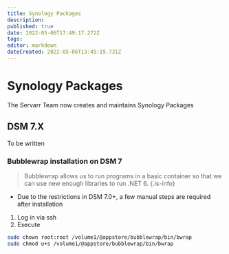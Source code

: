 ```yaml
---
title: Synology Packages
description: 
published: true
date: 2022-05-06T17:49:17.272Z
tags: 
editor: markdown
dateCreated: 2022-05-06T13:45:19.731Z
---
```


# Synology Packages

The Servarr Team now creates and maintains Synology Packages

## DSM 7.X

To be written

### Bubblewrap installation on DSM 7

> Bubblewrap allows us to run programs in a basic container so that we can use new enough libraries to run .NET 6.
{.is-info}

- Due to the restrictions in DSM 7.0+, a few manual steps are required after installation

1. Log in via ssh
1. Execute 
```bash
sudo chown root:root /volume1/@appstore/bubblewrap/bin/bwrap
sudo chmod u+s /volume1/@appstore/bubblewrap/bin/bwrap
```